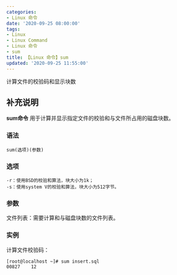 ```yaml
---
categories:
- Linux 命令
date: '2020-09-25 08:00:00'
tags:
- Linux
- Linux Command
- Linux 命令
- sum
title: 【Linux 命令】sum
updated: '2020-09-25 11:55:00'
---
```


计算文件的校验码和显示块数

## 补充说明

**sum命令** 用于计算并显示指定文件的校验和与文件所占用的磁盘块数。

###  语法

```shell
sum(选项)(参数)
```

###  选项

```shell
-r：使用BSD的校验和算法，块大小为1k；
-s：使用system V的校验和算法，块大小为512字节。
```

###  参数

文件列表：需要计算和与磁盘块数的文件列表。

###  实例

计算文件校验码：

```shell
[root@localhost ~]# sum insert.sql
00827    12
```


